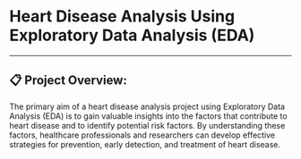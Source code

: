 # Heart Disease Analysis Using Exploratory Data Analysis (EDA)
- - -

## 📋 Project Overview:
The primary aim of a heart disease analysis project using Exploratory Data Analysis (EDA) is to gain valuable insights into the factors that contribute to heart disease and to identify potential risk factors. By understanding these factors, healthcare professionals and researchers can develop effective strategies for prevention, early detection, and treatment of heart disease.

